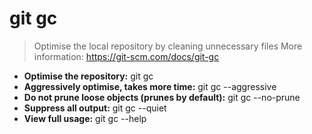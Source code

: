 # git gc
> Optimise the local repository by cleaning unnecessary files
> More information: <https://git-scm.com/docs/git-gc>
- **Optimise the repository:**
git gc
- **Aggressively optimise, takes more time:**
git gc --aggressive
- **Do not prune loose objects (prunes by default):**
git gc --no-prune
- **Suppress all output:**
git gc --quiet
- **View full usage:**
git gc --help
